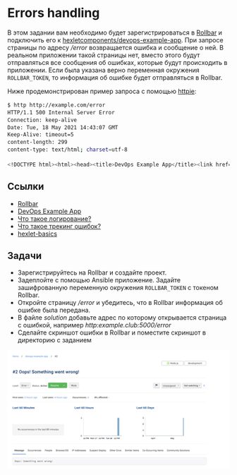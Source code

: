 # Errors handling

В этом задании вам необходимо будет зарегистрироваться в [Rollbar](https://rollbar.com/) и подключить его к [hexletcomponents/devops-example-app](https://hub.docker.com/r/hexletcomponents/devops-example-app). При запросе страницы по адресу */error* возвращается ошибка и сообщение о ней. В реальном приложении такой страницы нет, вместо этого будут отправляться все сообщения об ошибках, которые будут происходить в приложении. Если была указана верно переменная окружения `ROLLBAR_TOKEN`, то информация об ошибке будет отправляться в Rollbar.

Ниже продемонстрирован пример запроса с помощью [httpie](https://httpie.io/):

```sh
$ http http://example.com/error
HTTP/1.1 500 Internal Server Error
Connection: keep-alive
Date: Tue, 18 May 2021 14:43:07 GMT
Keep-Alive: timeout=5
content-length: 299
content-type: text/html; charset=utf-8

<!DOCTYPE html><html><head><title>DevOps Example App</title><link href="/assets/css/bootstrap.min.css" rel="stylesheet"></head><body></body><div class="alert alert-danger"><h1 class="alert-heading">Внимание, тут что-то не так!</h1><p>Oops! Something went wrong!</p></div></html>
```

## Ссылки

* [Rollbar](https://rollbar.com/)
* [DevOps Example App](https://github.com/hexlet-components/devops-example-app)
* [Что такое логирование?](https://guides.hexlet.io/logging/)
* [Что такое трекинг ошибок?](https://guides.hexlet.io/error-tracking/)
* [hexlet-basics](https://github.com/hexlet-basics/hexlet-basics/tree/master/ansible)

## Задачи

* Зарегистрируйтесь на Rollbar и создайте проект.
* Задеплойте с помощью Ansible приложение. Задайте зашифрованную переменную окружения `ROLLBAR_TOKEN` с токеном Rollbar.
* Откройте страницу */error* и убедитесь, что в Rollbar информация об ошибке была передана.
* В файле *solution* добавьте адрес по которому открывается страница с ошибкой, например *http:example.club:5000/error*
* Сделайте скриншот ошибки в Rollbar и поместите скриншот в директорию с заданием

![rollbar example log item](assets/rollbar-example.png)
